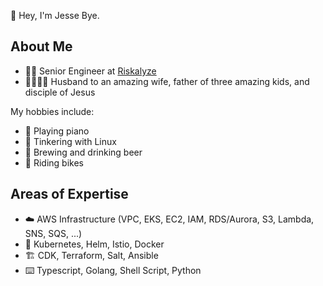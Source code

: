 👋 Hey, I'm Jesse Bye.

## About Me
- 👨‍💻 Senior Engineer at [Riskalyze](https://www.riskalyze.com/)
- 👨‍👩‍👦‍👦 Husband to an amazing wife, father of three amazing kids, and disciple of Jesus

My hobbies include:
- 🎹 Playing piano
- 🐧 Tinkering with Linux
- 🍻 Brewing and drinking beer
- 🚵 Riding bikes

## Areas of Expertise
- ☁️ AWS Infrastructure (VPC, EKS, EC2, IAM, RDS/Aurora, S3, Lambda, SNS, SQS, ...)
- 🐳 Kubernetes, Helm, Istio, Docker
- 🏗️ CDK, Terraform, Salt, Ansible
- ⌨️ Typescript, Golang, Shell Script, Python
